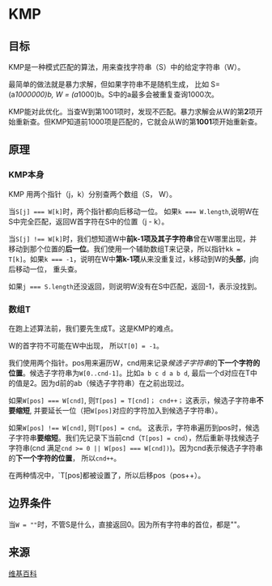 # KMP

## 目标

KMP是一种模式匹配的算法，用来查找字符串（S）中的给定字符串（W）。

最简单的做法就是暴力求解，但如果字符串不是随机生成， 比如 S= (a*1000000)b, W = (a*1000)b。S中的a最多会被重复查询1000次。

KMP能对此优化。当查W到第1001项时，发现不匹配。暴力求解会从W的第**2**项开始重新查。但KMP知道前1000项是匹配的，它就会从W的第**1001**项开始重新查。

## 原理

### KMP本身

KMP 用两个指针（j，k）分别查两个数组（S， W）。

当`S[j] === W[k]`时，两个指针都向后移动一位。 如果`k === W.length`,说明W在S中完全匹配，返回W首字符在S中的位置（j - k）。

当`S[j] !== W[k]`时，我们想知道W中**前k-1项及其子字符串**曾在W哪里出现，并移动到那个位置的**后一位**。我们使用一个辅助数组T来记录，所以指针k`k = T[k]`。如果`k === -1`，说明在W中**第k-1项**从来没重复过，k移动到W的**头部**，j向后移动一位， 重头查。

如果`j === S.length`还没返回，则说明W没有在S中匹配，返回-1，表示没找到。

### 数组T

在跑上述算法前，我们要先生成T。这是KMP的难点。

W的首字符不可能在W中出现， 所以`T[0] = -1`。

我们使用两个指针。pos用来遍历W，cnd用来记录*候选子字符串*的**下一个字符的位置**。候选子字符串为`W[0..cnd-1]`。比如`a b c d a b d`, 最后一个d对应在T中的值是2。因为d前的ab（候选子字符串）在之前出现过。

如果`W[pos] === W[cnd]`, 则`T[pos] = T[cnd]； cnd++；` 这表示，候选子字符串**不要缩短**, 并要延长一位（把`W[pos]`对应的字符加入到候选子字符串）。

如果`W[pos] !== W[cnd]`, 则`T[pos] = cnd`。 这表示，字符串遍历到pos时，候选子字符串**要缩短**。我们先记录下当前cnd（`T[pos] = cnd`），然后重新寻找候选子字符串(cnd 满足`cnd >= 0 || W[pos] === W[cnd])`)。因为cnd表示候选子字符串的**下一个字符的位置**， 所以`cnd++`。

在两种情况中，`T[pos]都被设置了，所以后移pos（pos++）。


## 边界条件

当`W = ""`时，不管S是什么，直接返回0。因为所有字符串的首位，都是""。


## 来源

[维基百科](https://en.wikipedia.org/wiki/Knuth%E2%80%93Morris%E2%80%93Pratt_algorithm)
